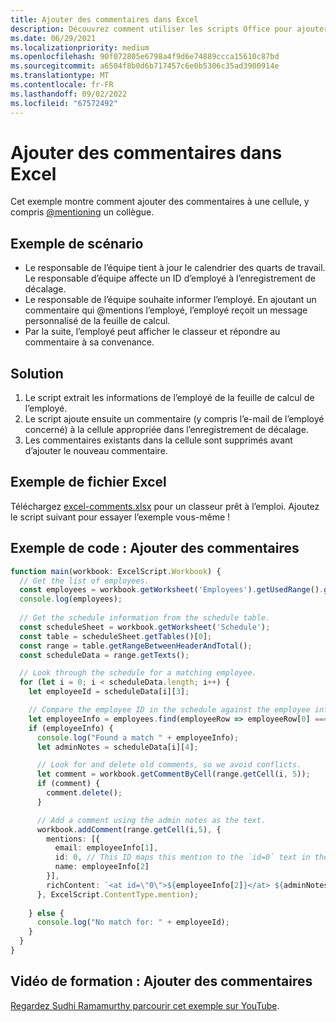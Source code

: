 ```yaml
---
title: Ajouter des commentaires dans Excel
description: Découvrez comment utiliser les scripts Office pour ajouter des commentaires dans une feuille de calcul.
ms.date: 06/29/2021
ms.localizationpriority: medium
ms.openlocfilehash: 90f072805e6798a4f9d6e74889ccca15610c87bd
ms.sourcegitcommit: a6504f8b0d6b717457c6e0b5306c35ad3900914e
ms.translationtype: MT
ms.contentlocale: fr-FR
ms.lasthandoff: 09/02/2022
ms.locfileid: "67572492"
---
```

# <a name="add-comments-in-excel"></a>Ajouter des commentaires dans Excel

Cet exemple montre comment ajouter des commentaires à une cellule, y compris [@mentioning](https://support.microsoft.com/office/90701709-5dc1-41c7-aa48-b01d4a46e8c7) un collègue.

## <a name="example-scenario"></a>Exemple de scénario

* Le responsable de l’équipe tient à jour le calendrier des quarts de travail. Le responsable d’équipe affecte un ID d’employé à l’enregistrement de décalage.
* Le responsable de l’équipe souhaite informer l’employé. En ajoutant un commentaire qui @mentions l’employé, l’employé reçoit un message personnalisé de la feuille de calcul.
* Par la suite, l’employé peut afficher le classeur et répondre au commentaire à sa convenance.

## <a name="solution"></a>Solution

1. Le script extrait les informations de l’employé de la feuille de calcul de l’employé.
1. Le script ajoute ensuite un commentaire (y compris l’e-mail de l’employé concerné) à la cellule appropriée dans l’enregistrement de décalage.
1. Les commentaires existants dans la cellule sont supprimés avant d’ajouter le nouveau commentaire.

## <a name="sample-excel-file"></a>Exemple de fichier Excel

Téléchargez [excel-comments.xlsx](excel-comments.xlsx) pour un classeur prêt à l’emploi. Ajoutez le script suivant pour essayer l’exemple vous-même !

## <a name="sample-code-add-comments"></a>Exemple de code : Ajouter des commentaires

```TypeScript
function main(workbook: ExcelScript.Workbook) {
  // Get the list of employees.
  const employees = workbook.getWorksheet('Employees').getUsedRange().getTexts();
  console.log(employees); 
  
  // Get the schedule information from the schedule table.
  const scheduleSheet = workbook.getWorksheet('Schedule');
  const table = scheduleSheet.getTables()[0];
  const range = table.getRangeBetweenHeaderAndTotal();
  const scheduleData = range.getTexts();

  // Look through the schedule for a matching employee.
  for (let i = 0; i < scheduleData.length; i++) {
    let employeeId = scheduleData[i][3];

    // Compare the employee ID in the schedule against the employee information table.
    let employeeInfo = employees.find(employeeRow => employeeRow[0] === employeeId);
    if (employeeInfo) {
      console.log("Found a match " + employeeInfo);
      let adminNotes = scheduleData[i][4];

      // Look for and delete old comments, so we avoid conflicts.
      let comment = workbook.getCommentByCell(range.getCell(i, 5));
      if (comment) {
        comment.delete();
      }

      // Add a comment using the admin notes as the text.
      workbook.addComment(range.getCell(i,5), {
        mentions: [{
          email: employeeInfo[1],
          id: 0, // This ID maps this mention to the `id=0` text in the comment.
          name: employeeInfo[2]
        }],
        richContent: `<at id=\"0\">${employeeInfo[2]}</at> ${adminNotes}`
      }, ExcelScript.ContentType.mention);        
      
    } else {
      console.log("No match for: " + employeeId);
    }
  }
}
```

## <a name="training-video-add-comments"></a>Vidéo de formation : Ajouter des commentaires

[Regardez Sudhi Ramamurthy parcourir cet exemple sur YouTube](https://youtu.be/CpR78nkaOFw).
